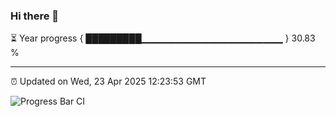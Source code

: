 ### Hi there 👋

⏳ Year progress { █████████▁▁▁▁▁▁▁▁▁▁▁▁▁▁▁▁▁▁▁▁▁ } 30.83 %

---

⏰ Updated on Wed, 23 Apr 2025 12:23:53 GMT

![Progress Bar CI](https://github.com/code-lakshay/GitHub-Actions-Demo/workflows/Progress%20Bar%20CI/badge.svg)
